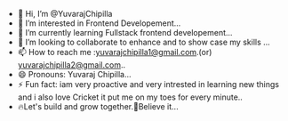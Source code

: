 - 👋 Hi, I’m @YuvarajChipilla
- 👀 I’m interested in Frontend Developement...
- 🌱 I’m currently learning Fullstack frontend developement...
- 💞️ I’m looking to collaborate to enhance and to show case my skills ...
- 📫 How to reach me :yuvarajchipilla1@gmail.com.(or) yuvarajchipilla2@gmail.com..
- 😄 Pronouns: Yuvaraj Chipilla...
- ⚡ Fun fact: iam very proactive and very intrested in learning new things and i also love Cricket it put me on my toes for every minute..
- 🔥Let's build and grow together.👊Believe it...

<!---
YuvarajChipilla/YuvarajChipilla is a ✨ special ✨ repository because its `README.md` (this file) appears on your GitHub profile.
You can click the Preview link to take a look at your changes.
--->
